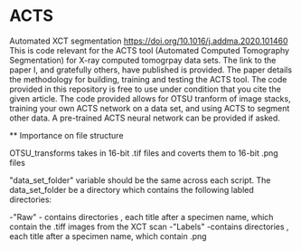 # ACTS
Automated XCT segmentation https://doi.org/10.1016/j.addma.2020.101460
This is code relevant for the ACTS tool (Automated Computed Tomography Segmentation) for X-ray computed tomogrpay data sets. 
The link to the paper I, and gratefully others, have published is provided. The paper details the methodology for building, training and testing the ACTS tool. 
The code provided in this repository is free to use under condition that you cite the given article. 
The code provided allows for OTSU tranform of image stacks, training your own ACTS network on a data set, and using ACTS to segment other data.  A pre-trained ACTS neural network can be provided if asked. 

** Importance on file structure

OTSU_transforms takes in 16-bit .tif files and coverts them to 16-bit .png files

"data_set_folder" variable should be the same across each script. 
The data_set_folder be a directory which contains the following labled directories:
  
  -"Raw" - contains directories , each title after a specimen name, which contain the .tiff images from the XCT scan
  -"Labels" -contains directories , each title after a specimen name, which contain .png



